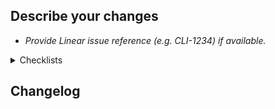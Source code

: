 ## Describe your changes

- _Provide Linear issue reference (e.g. CLI-1234) if available._

<details> <summary>Checklists</summary>

---

## Compatibility checklist

Check these boxes or delete any item (or this section) if not relevant for this PR.

- [ ] Client+Server: this change is compatible with old servers
- [ ] Client forward compatibility: this change ensures client can accept data intended for later versions of itself

Note on protobuf: protobuf message changes in one place may have impact to
multiple entities (client, server, worker, database). See points above.


---

## Release checklist

If you intend for this commit to trigger a full release to PyPI, please ensure that the following steps have been taken:

- [ ] Version file (`modal_version/__init__.py`) has been updated with the next logical version
- [ ] Changelog has been cleaned up and given an appropriate subhead

---

</details>

## Changelog

<!--
If relevant, include a brief user-facing description of what's new in this version.

Format the changelog updates using bullet points.
See https://modal.com/docs/reference/changelog for examples and try to use a consistent style.

Provide short code examples, indented under the relevant bullet point, if they would be helpful.
Cross-linking to relevant documentation is also encouraged.
-->
